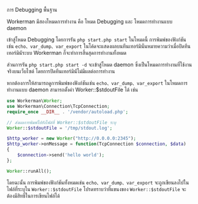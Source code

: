 การ Debugging พื้นฐาน

Workerman มีสองโหมดการทำงาน คือ โหมด Debugging และ โหมดการทำงานแบบ daemon

เข้าสู่โหมด Debugging โดยการรัน ```php start.php start``` ในโหมดนี้ การพิมพ์ของฟังก์ชันเช่น ```echo、var_dump、var_export``` ในโค้ดจะแสดงผลบนทีนเทอร์มินั่นหมายความว่าเมื่อปิดทีนเทอร์มินัระบบ Workerman ก็จะทำการสิ้นสุดการทำงานทั้งหมด

ส่วนการรัน ```php start.php start -d``` จะเข้าสู่โหมด daemon ซึ่งเป็นโหมดการทำงานที่ใช้งานจริงบนเว็บไซต์ โดยการปิดทีนเทอร์มินัไม่มีผลต่อการทำงาน

หากต้องการให้สามารถดูการพิมพ์ของฟังก์ชันเช่น ```echo、var_dump、var_export``` ในโหมดการทำงานแบบ daemon สามารถตั้งค่า Worker::$stdoutFile ได้ เช่น

```php
use Workerman\Worker;
use Workerman\Connection\TcpConnection;
require_once __DIR__ . '/vendor/autoload.php';

// ส่งผลการพิมพ์ไปยังไฟล์ที่ Worker::$stdoutFile ระบุ
Worker::$stdoutFile = '/tmp/stdout.log';

$http_worker = new Worker("http://0.0.0.0:2345");
$http_worker->onMessage = function(TcpConnection $connection, $data)
{
    $connection->send('hello world');
};

Worker::runAll();
```
โดยฉะนั้น การพิมพ์ของฟังก์ชันทั้งหมดเช่น ```echo、var_dump、var_export``` จะถูกเขียนลงไปในไฟล์ที่ระบุใน ```Worker::$stdoutFile``` โปรดทราบว่าที่แขนงของ ```Worker::$stdoutFile``` จะต้องมีสิทธิ์ในการเขียนไฟล์ได้
